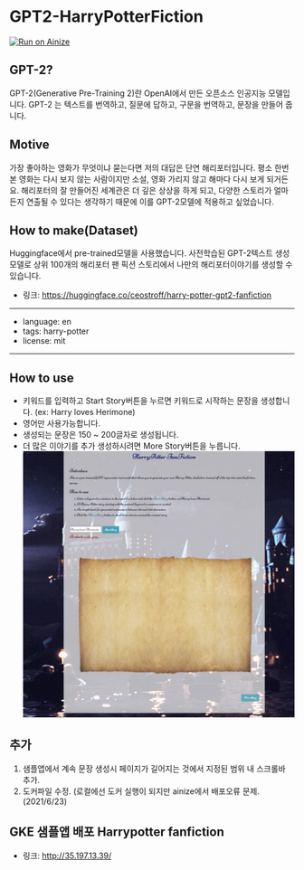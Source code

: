 # GPT2-HarryPotterFiction
[![Run on Ainize](https://ainize.ai/images/run_on_ainize_button.svg)](https://master-gpt2-flaskproject-msh1273.endpoint.ainize.ai)

## GPT-2?
GPT-2(Generative Pre-Training 2)란 OpenAI에서 만든 오픈소스 인공지능 모델입니다. GPT-2 는 텍스트를 번역하고, 질문에 답하고, 구문을 번역하고, 문장을 만들어 줍니다.

## Motive
가장 좋아하는 영화가 무엇이냐 묻는다면 저의 대답은 단연 해리포터입니다. 평소 한번본 영화는 다시 보지 않는 사람이지만 소설, 영화 가리지 않고 해마다 다시 보게 되거든요. 해리포터의 잘 만들어진 세계관은 더 깊은 상상을 하게 되고, 다양한 스토리가 얼마든지 연출될 수 있다는 생각하기 때문에 이를 GPT-2모델에 적용하고 싶었습니다.
## How to make(Dataset)
Huggingface에서 pre-trained모델을 사용했습니다. 사전학습된 GPT-2텍스트 생성모델로 상위 100개의 해리포터 팬 픽션 스토리에서 나만의 해리포터이야기를 생성할 수 있습니다. 
* 링크: <https://huggingface.co/ceostroff/harry-potter-gpt2-fanfiction>
---
- language: en
- tags: harry-potter
- license: mit
---
## How to use
* 키워드를 입력하고 Start Story버튼을 누르면 키워드로 시작하는 문장을 생성합니다. (ex: Harry loves Herimone)
* 영어만 사용가능합니다.
* 생성되는 문장은 150 ~ 200글자로 생성됩니다.
* 더 많은 이야기를 추가 생성하시려면 More Story버튼을 누릅니다.
![s1](/static/s1.png)

## 추가
1. 샘플앱에서 계속 문장 생성시 페이지가 길어지는 것에서 지정된 범위 내 스크롤바 추가.
2. 도커파일 수정. (로컬에선 도커 실행이 되지만 ainize에서 배포오류 문제. (2021/6/23)
## GKE 샘플앱 배포 Harrypotter fanfiction
* 링크: <http://35.197.13.39/>
